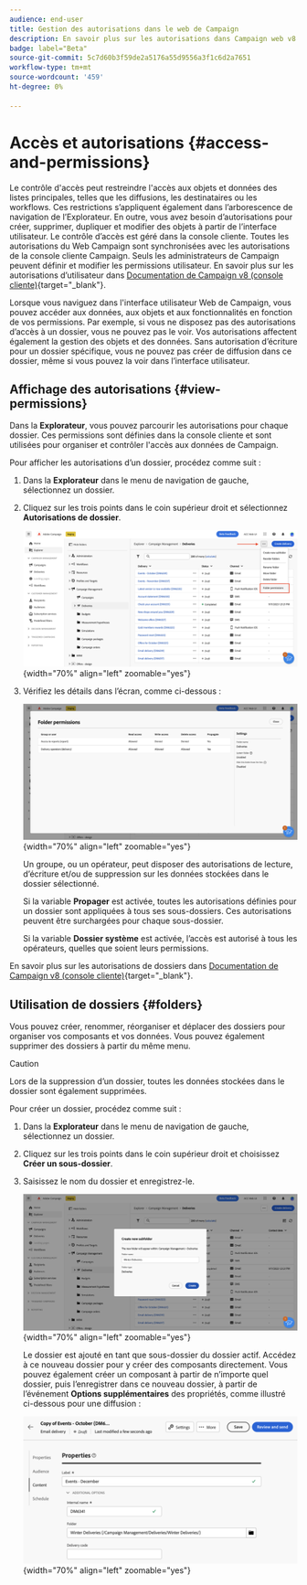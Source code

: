 ```yaml
---
audience: end-user
title: Gestion des autorisations dans le web de Campaign
description: En savoir plus sur les autorisations dans Campaign web v8
badge: label="Beta"
source-git-commit: 5c7d60b3f59de2a5176a55d9556a3f1c6d2a7651
workflow-type: tm+mt
source-wordcount: '459'
ht-degree: 0%

---
```



# Accès et autorisations {#access-and-permissions}

Le contrôle d&#39;accès peut restreindre l&#39;accès aux objets et données des listes principales, telles que les diffusions, les destinataires ou les workflows. Ces restrictions s’appliquent également dans l’arborescence de navigation de l’Explorateur. En outre, vous avez besoin d’autorisations pour créer, supprimer, dupliquer et modifier des objets à partir de l’interface utilisateur. Le contrôle d’accès est géré dans la console cliente. Toutes les autorisations du Web Campaign sont synchronisées avec les autorisations de la console cliente Campaign. Seuls les administrateurs de Campaign peuvent définir et modifier les permissions utilisateur. En savoir plus sur les autorisations d’utilisateur dans [Documentation de Campaign v8 (console cliente)](https://experienceleague.adobe.com/docs/campaign/campaign-v8/admin/permissions/gs-permissions.html){target="_blank"}.

Lorsque vous naviguez dans l&#39;interface utilisateur Web de Campaign, vous pouvez accéder aux données, aux objets et aux fonctionnalités en fonction de vos permissions. Par exemple, si vous ne disposez pas des autorisations d’accès à un dossier, vous ne pouvez pas le voir. Vos autorisations affectent également la gestion des objets et des données. Sans autorisation d’écriture pour un dossier spécifique, vous ne pouvez pas créer de diffusion dans ce dossier, même si vous pouvez la voir dans l’interface utilisateur.

## Affichage des autorisations {#view-permissions}

Dans la **Explorateur**, vous pouvez parcourir les autorisations pour chaque dossier. Ces permissions sont définies dans la console cliente et sont utilisées pour organiser et contrôler l&#39;accès aux données de Campaign.


Pour afficher les autorisations d’un dossier, procédez comme suit :

1. Dans la **Explorateur** dans le menu de navigation de gauche, sélectionnez un dossier.
1. Cliquez sur les trois points dans le coin supérieur droit et sélectionnez **Autorisations de dossier**.

   ![](assets/permissions-view-menu.png){width="70%" align="left" zoomable="yes"}

1. Vérifiez les détails dans l’écran, comme ci-dessous :

   ![](assets/permissions-view-screen.png){width="70%" align="left" zoomable="yes"}

   Un groupe, ou un opérateur, peut disposer des autorisations de lecture, d’écriture et/ou de suppression sur les données stockées dans le dossier sélectionné.

   Si la variable **Propager** est activée, toutes les autorisations définies pour un dossier sont appliquées à tous ses sous-dossiers. Ces autorisations peuvent être surchargées pour chaque sous-dossier.

   Si la variable **Dossier système** est activée, l’accès est autorisé à tous les opérateurs, quelles que soient leurs permissions.

En savoir plus sur les autorisations de dossiers dans [Documentation de Campaign v8 (console cliente)](https://experienceleague.adobe.com/docs/campaign/campaign-v8/admin/permissions/folder-permissions.html){target="_blank"}.


## Utilisation de dossiers {#folders}

Vous pouvez créer, renommer, réorganiser et déplacer des dossiers pour organiser vos composants et vos données. Vous pouvez également supprimer des dossiers à partir du même menu.

>[!CAUTION]
>
>Lors de la suppression d’un dossier, toutes les données stockées dans le dossier sont également supprimées.

Pour créer un dossier, procédez comme suit :

1. Dans la **Explorateur** dans le menu de navigation de gauche, sélectionnez un dossier.
1. Cliquez sur les trois points dans le coin supérieur droit et choisissez **Créer un sous-dossier**.
1. Saisissez le nom du dossier et enregistrez-le.

   ![](assets/create-new-subfolder.png){width="70%" align="left" zoomable="yes"}

   Le dossier est ajouté en tant que sous-dossier du dossier actif. Accédez à ce nouveau dossier pour y créer des composants directement. Vous pouvez également créer un composant à partir de n’importe quel dossier, puis l’enregistrer dans ce nouveau dossier, à partir de l’événement **Options supplémentaires** des propriétés, comme illustré ci-dessous pour une diffusion :

   ![](assets/delivery-properties-folder.png){width="70%" align="left" zoomable="yes"}

